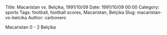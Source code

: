 Title: Macaristan vs. Belçika, 1991/10/09
Date: 1991/10/09 00:00
Category: sports
Tags: football, football scores, Macaristan, Belçika
Slug: macaristan-vs-belcika
Author: carbonero


Macaristan 0 - 2 Belçika
